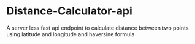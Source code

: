 # Distance-Calculator-api
A server less fast api endpoint to calculate distance between two points using latitude and longitude and haversine formula
